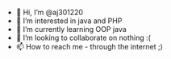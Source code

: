 - 👋 Hi, I’m @aj301220
- 👀 I’m interested in java and PHP
- 🌱 I’m currently learning OOP java
- 💞️ I’m looking to collaborate on nothing :(
- 📫 How to reach me - through the internet ;)

<!---
aj301220/aj301220 is a ✨ special ✨ repository because its `README.md` (this file) appears on your GitHub profile.
You can click the Preview link to take a look at your changes.
--->
